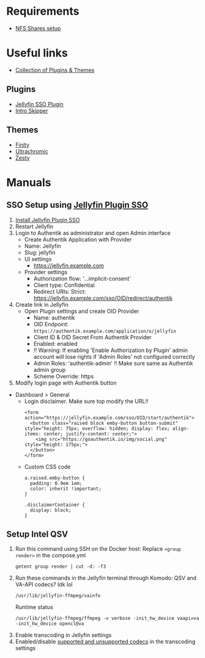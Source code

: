 # Requirements
 - [NFS Shares setup](https://github.com/platnub/container-host-templates/blob/main/virtual-machines/open-media-vault/README.md)

# Useful links
 - [Collection of Plugins & Themes](https://github.com/awesome-jellyfin/awesome-jellyfin)
## Plugins
 - [Jellyfin SSO Plugin](https://github.com/9p4/jellyfin-plugin-sso/)
 - [Intro Skipper](https://github.com/intro-skipper/intro-skipper)
## Themes
 - [Finity](https://github.com/prism2001/finity)
 - [Ultrachromic](https://github.com/CTalvio/Ultrachromic)
 - [Zesty](https://forum.jellyfin.org/t-%F0%9F%8D%8B%EF%B8%8F-zestytheme)
# Manuals
## SSO Setup using [Jellyfin Plugin SSO](https://github.com/9p4/jellyfin-plugin-sso/)
1. [Install Jellyfin Plugin SSO](https://github.com/9p4/jellyfin-plugin-sso#installing)
2. Restart Jellyfin
3. Login to Authentik as administrator and open Admin interface
   -  Create Authentik Application with Provider
     - Name: Jellyfin
     - Slug: jellyfin
     - UI settings
       - https://jellyfin.example.com
   - Provider settings
     - Authorization flow: '...implicit-consent'
     - Client type: Confidential
     - Redirect URIs: Strict: https://jellyfin.example.com/sso/OID/redirect/authentik
4. Create link in Jellyfin
   - Open Plugin settings and create OID Provider 
     - Name: authentik
     - OID Endpoint: `https://authentik.example.com/application/o/jellyfin`
     - Client ID & OID Secret From Authentik Provider
     - Enabled: enabled
     - ‼️ Warning: If enabling 'Enable Authorization by Plugin' admin account will lose rights if 'Admin Roles' not configured correctly
     - Admin Roles: 'authentik-admin' ‼️ Make sure same as Authentik admin group
     - Scheme Override: https
 5. Modify login page with Authentik button
   - Dashboard > General
     - Login disclaimer. Make sure top modify the URL!!
       ```
       <form action="https://jellyfin.example.com/sso/OID/start/authentik">
         <button class="raised block emby-button button-submit" style="height: 75px; overflow: hidden; display: flex; align-items: center; justify-content: center;">
           <img src="https://goauthentik.io/img/social.png" style="height: 175px;">
         </button>
       </form>
       ```
     - Custom CSS code
       ```
       a.raised.emby-button {
         padding: 0.9em 1em;
         color: inherit !important;
       }
       
       .disclaimerContainer {
         display: block;
       }
       ```
## Setup Intel QSV
1. Run this command using SSH on the Docker host: Replace `<group render>` in the compose.yml
   ```
   getent group render | cut -d: -f3
   ```
2. Run these commands in the Jellyfin terminal through Komodo: QSV and VA-API codecs? Idk lol
   ```
   /usr/lib/jellyfin-ffmpeg/vainfo
   ```
   Runtime status
   ```
   /usr/lib/jellyfin-ffmpeg/ffmpeg -v verbose -init_hw_device vaapi=va -init_hw_device opencl@va
   ```
3. Enable transcoding in Jellyfin settings
4. Enabled/disable [supported and unsupported codecs](https://www.intel.com/content/www/us/en/docs/onevpl/developer-reference-media-intel-hardware/1-1/overview.html) in the transcoding settings
